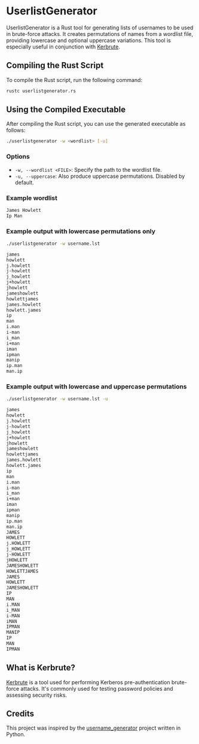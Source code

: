 # UserlistGenerator

UserlistGenerator is a Rust tool for generating lists of usernames to be used in brute-force attacks. It creates permutations of names from a wordlist file, providing lowercase and optional uppercase variations. This tool is especially useful in conjunction with [Kerbrute](https://github.com/ropnop/kerbrute).

## Compiling the Rust Script
To compile the Rust script, run the following command:
```bash
rustc userlistgenerator.rs
```

## Using the Compiled Executable
After compiling the Rust script, you can use the generated executable as follows:
```bash
./userlistgenerator -w <wordlist> [-u]
```

### Options
- `-w, --wordlist <FILE>`: Specify the path to the wordlist file.
- `-u, --uppercase`: Also produce uppercase permutations. Disabled by default.

### Example wordlist

```markdown
James Howlett
Ip Man
```

### Example output with lowercase permutations only

```bash
./userlistgenerator -w username.lst
```

```markdown
james
howlett
j.howlett
j-howlett
j_howlett
j+howlett
jhowlett
jameshowlett
howlettjames
james.howlett
howlett.james
ip
man
i.man
i-man
i_man
i+man
iman
ipman
manip
ip.man
man.ip
```

### Example output with lowercase and uppercase permutations

```bash
./userlistgenerator -w username.lst -u
```

```markdown
james
howlett
j.howlett
j-howlett
j_howlett
j+howlett
jhowlett
jameshowlett
howlettjames
james.howlett
howlett.james
ip
man
i.man
i-man
i_man
i+man
iman
ipman
manip
ip.man
man.ip
JAMES
HOWLETT
j.HOWLETT
j_HOWLETT
j-HOWLETT
jHOWLETT
JAMESHOWLETT
HOWLETTJAMES
JAMES
HOWLETT
JAMESHOWLETT
IP
MAN
i.MAN
i_MAN
i-MAN
iMAN
IPMAN
MANIP
IP
MAN
IPMAN
```

## What is Kerbrute?
[Kerbrute](https://github.com/ropnop/kerbrute) is a tool used for performing Kerberos pre-authentication brute-force attacks. It's commonly used for testing password policies and assessing security risks.

## Credits
This project was inspired by the [username_generator](https://github.com/shroudri/username_generator) project written in Python.